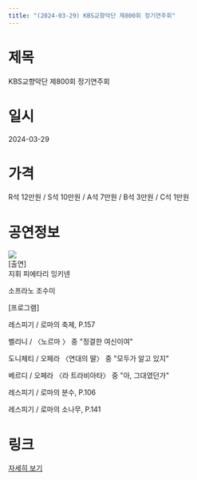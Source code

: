```yaml
---
title: "(2024-03-29) KBS교향악단 제800회 정기연주회"
---
```


# 제목
KBS교향악단 제800회 정기연주회

# 일시
2024-03-29

# 가격
R석 12만원 / S석 10만원 / A석 7만원 / B석 3만원 / C석 1만원

# 공연정보
    
    
![](https://center.sac.or.kr/SAC/File/RentConfirm/editor/1583bb94-fdc6-4d06-876d-a9fd9eaf9f69)    
[출연]    
지휘 피에타리 잉키넨  
  
소프라노 조수미  
  
    
[프로그램]  
  
레스피기 / 로마의 축제, P.157  
  
벨리니 / 〈노르마 〉 중 "정결한 여신이여"  
  
도니체티 / 오페라 〈연대의 딸〉 중 "모두가 알고 있지"  
  
베르디 / 오페라 〈라 트라비아타〉 중 "아, 그대였던가"  
  
레스피기 / 로마의 분수, P.106  
  
레스피기 / 로마의 소나무, P.141  
  


# 링크
[자세히 보기](https://www.sac.or.kr/site/main/show/show_view?SN=60869 "https://www.sac.or.kr/site/main/show/show_view?SN=60869")
